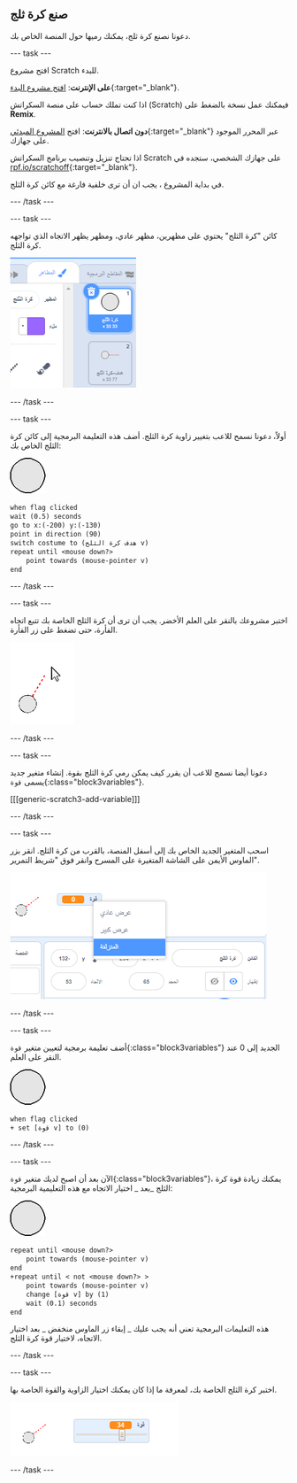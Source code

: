 ## صنع كرة ثلج

دعونا نصنع كرة ثلج، يمكنك رميها حول المنصة الخاص بك.

--- task ---

افتح مشروع Scratch للبدء.

**على الإنترنت**:  [افتح مشروع البدء](https://scratch.mit.edu/projects/399479609){:target="_blank"}.

اذا كنت تملك حساب على منصة السكراتش (Scratch) فيمكنك عمل نسخة بالضغط على **Remix**.

**دون اتصال بالانترنت**: افتح [المشروع المبدئي](http://rpf.io/p/ar-SA/snowball-fight-go){:target="_blank"} عبر المحرر الموجود على جهازك.

اذا تحتاج تنزيل وتنصيب برنامج السكراتش Scratch على جهازك الشخصي، ستجده في [rpf.io/scratchoff](http://rpf.io/scratchoff){:target="_blank"}.

في بداية المشروع ، يجب ان أن ترى خلفية فارغة مع كائن كرة الثلج.

--- /task ---

--- task ---

كائن "كرة الثلج" يحتوي على مظهرين، مظهر عادي، ومظهر يظهر الاتجاه الذي تواجهه كرة الثلج.

![مظاهر كرة الثلج](images/snow-costume.png)

--- /task ---

--- task ---

أولاً، دعونا نسمح للاعب بتغيير زاوية كرة الثلج. أضف هذه التعليمة البرمجية إلى كائن كرة الثلج الخاص بك:

![كائن كرة الثلج](images/snowball-sprite.png)

```blocks3
when flag clicked
wait (0.5) seconds
go to x:(-200) y:(-130)
point in direction (90)
switch costume to (هدف كرة الثلج v)
repeat until <mouse down?>
    point towards (mouse-pointer v)
end
```

--- /task ---

--- task ---

اختبر مشروعك بالنقر على العلم الأخضر. يجب أن ترى أن كرة الثلج الخاصة بك تتبع اتجاه الفأرة، حتى تضغط على زر الفأرة.

![كائن هدف كرة الثلج الذي يشير إلى الماوس](images/snow-mouse.png)

--- /task ---

--- task ---

دعونا أيضا نسمح للاعب أن يقرر كيف يمكن رمي كرة الثلج بقوة. إنشاء متغير جديد يسمى `قوة`{:class="block3variables"}.

[[[generic-scratch3-add-variable]]]

--- /task ---

--- task ---

اسحب المتغير الجديد الخاص بك إلى أسفل المنصة، بالقرب من كرة الثلج. انقر بزر الماوس الأيمن على الشاشة المتغيرة على المسرح وانقر فوق "شريط التمرير".

![تم تغيير المتغير إلى شريط التمرير](images/snow-slider.png)

--- /task ---

--- task ---

أضف تعليمة برمجية لتعيين متغير `قوة`{:class="block3variables"} الجديد إلى 0 عند النقر على العلم.

![كائن كرة الثلج](images/snowball-sprite.png)

```blocks3
when flag clicked
+ set [قوة v] to (0)
```

--- /task ---

--- task ---

الآن بعد أن اصبح لديك متغير `قوة`{:class="block3variables"}، يمكنك زيادة قوة كرة الثلج _بعد _ اختيار الاتجاه مع هذه التعليمية البرمجية:

![كائن كرة الثلج](images/snowball-sprite.png)

```blocks3
repeat until <mouse down?>
    point towards (mouse-pointer v)
end
+repeat until < not <mouse down?> >
    point towards (mouse-pointer v)
    change [قوة v] by (1)
    wait (0.1) seconds
end
```

هذه التعليمات البرمجية تعني أنه يجب عليك _ إبقاء زر الماوس منخفض _ بعد اختيار الاتجاه، لاختيار قوة كرة الثلج.

--- /task ---

--- task ---

اختبر كرة الثلج الخاصة بك، لمعرفة ما إذا كان يمكنك اختيار الزاوية والقوة الخاصة بها.

![متغير الفوة عند 35 بجوار هدف كرة الثلج](images/snow-test.png)

--- /task ---
